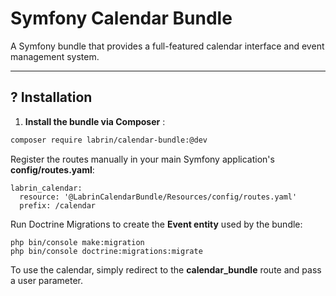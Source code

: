 # Symfony Calendar Bundle

A Symfony bundle that provides a full-featured calendar interface and event management system.

---

## ? Installation

1. **Install the bundle via Composer** :

```bash
composer require labrin/calendar-bundle:@dev
```
Register the routes manually in your main Symfony application's **config/routes.yaml**:

```
labrin_calendar:
  resource: '@LabrinCalendarBundle/Resources/config/routes.yaml'
  prefix: /calendar
  ```
Run Doctrine Migrations to create the **Event entity** used by the bundle:

```
php bin/console make:migration
php bin/console doctrine:migrations:migrate
```
To use the calendar, simply redirect to the **calendar_bundle** route and pass a user parameter.
